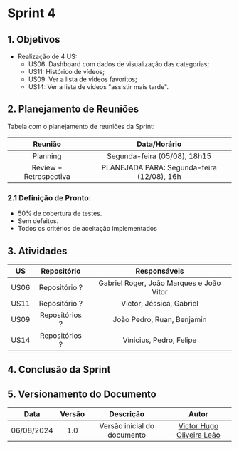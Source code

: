 # Sprint 4

## 1. Objetivos

- Realização de 4 US:
    - US06: Dashboard com dados de visualização das categorias;
    - US11: Histórico de vídeos;
    - US09: Ver a lista de vídeos favoritos;
    - US14: Ver a lista de vídeos "assistir mais tarde".
 
## 2. Planejamento de Reuniões

Tabela com o planejamento de reuniões da Sprint:

| Reunião | Data/Horário |
| :-----: | :----------: |
| Planning | Segunda-feira (05/08), 18h15 |
| Review + Retrospectiva | PLANEJADA PARA: Segunda-feira (12/08), 16h |

### 2.1 Definição de Pronto:
   - 50% de cobertura de testes.
   - Sem defeitos.
   - Todos os critérios de aceitação implementados 

## 3. Atividades
| US | Repositório | Responsáveis |
| :---: | :---------: | :----------: |
| US06 | Repositório ? | Gabriel Roger, João Marques e João Vitor |
| US11 | Repositório ? | Victor, Jéssica, Gabriel |
| US09 | Repositórios ? | João Pedro, Ruan, Benjamin |
| US14 | Repositórios ? | Vínicius, Pedro, Felipe |

## 4. Conclusão da Sprint

## 5. Versionamento do Documento

| Data | Versão | Descrição | Autor |
| :-----: | :-------------: | :---------------: | :-: |
| 06/08/2024 | 1.0 | Versão inicial do documento | [Victor Hugo Oliveira Leão](https://github.com/victorleaoo) |
